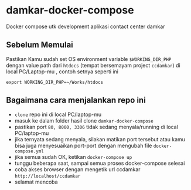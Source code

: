 # damkar-docker-compose
Docker compose utk development aplikasi contact center damkar

## Sebelum Memulai
Pastikan Kamu sudah set OS environment variable `$WORKING_DIR_PHP` dengan value path dari `htdocs` (tempat bersemayam project `ccdamkar`) di local PC/Laptop-mu , contoh setnya seperti ini

`export WORKING_DIR_PHP=~/Works/htdocs`

## Bagaimana cara menjalankan repo ini
- `clone` repo ini di local PC/laptop-mu
- masuk ke dalam folder hasil clone `damkar-docker-compose`
- pastikan port `80, 8000, 3306` tidak sedang menyala/running di local PC/laptop-mu
- jika ternyata sedang menyala, silakan matikan port tersebut atau kamu bisa juga menyesuaikan port-port dengan mengubah file `docker-compose.yml`
- jika semua sudah OK, ketikan `docker-compose up`
- tunggu beberapa saat, sampai semua proses docker-compose selesai
- coba akses browser dengan mengetik url ccdamkar `http://localhost/ccdamkar`
- selamat mencoba
